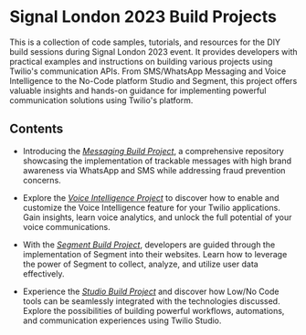 # Signal London 2023 Build Projects

This is a collection of code samples, tutorials, and resources for the DIY build sessions during Signal London 2023 event. It provides developers with practical examples and instructions on building various projects using Twilio's communication APIs. From SMS/WhatsApp Messaging and Voice Intelligence to the No-Code platform Studio and Segment, this project offers valuable insights and hands-on guidance for implementing powerful communication solutions using Twilio's platform.

## Contents

- Introducing the [_Messaging Build Project_](./messaging), a comprehensive repository showcasing the implementation of trackable messages with high brand awareness via WhatsApp and SMS while addressing fraud prevention concerns.

- Explore the [_Voice Intelligence Project_](./voice-intelligence) to discover how to enable and customize the Voice Intelligence feature for your Twilio applications. Gain insights, learn voice analytics, and unlock the full potential of your voice communications.

- With the [_Segment Build Project_](./studio), developers are guided through the implementation of Segment into their websites. Learn how to leverage the power of Segment to collect, analyze, and utilize user data effectively.

- Experience the [_Studio Build Project_](./segment) and discover how Low/No Code tools can be seamlessly integrated with the technologies discussed. Explore the possibilities of building powerful workflows, automations, and communication experiences using Twilio Studio.
